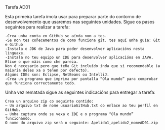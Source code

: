 Tarefa AD01

Esta primeira tarefa ímola usar para preparar parte do contorno de desenvolvemento que usaremos nas seguintes unidades. Sigue os pasos seguintes para realizar a tarefa:

    -Crea unha conta en GitHub se aínda non a tes.
    -Se non tes coñecementos de como funciona git, tes aquí unha guía: Git e Github
    -Instala o JDK de Java para poder desenvolver aplicacións nesta linguaxe.
    -Instala no teu equipo un IDE para desenvolver aplicacións en JAVA. Elixe o que máis como che pareza. 
    Non é necesario pero que teña Git incluído inda que si recomendable (a maioría deles xa o teñen por defecto). 
    Algúns IDEs son: Eclipse, NetBeans ou IntelliJ.
    -Crea un programa que imprima por pantalla “Ola mundo” para comprobar que funciona correctamente todo.

Unha vez rematada sigue as seguintes indicacións para entregar a tarefa:

    Crea un arquivo zip co seguinte contido:
    – Un arquivo txt de nome usuarioGitHub.txt co enlace ao teu perfil en GitHub.
    – Unha captura onde se vexa o IDE e o programa “Ola mundo” funcionando.
    O nome do arquivo zip será o seguinte: Apelido1_apelido2_nomeAD01.zip
